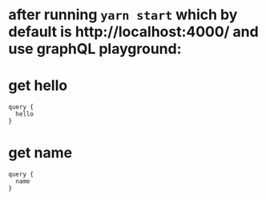 # after running `yarn start` which by default is http://localhost:4000/ and use graphQL playground:

# get hello
```
query {
  hello
}
```

# get name
```
query {
  name
}
```